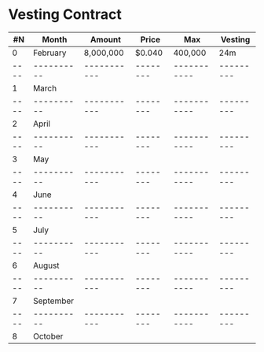 # Vesting Contract

 #N |   Month  |   Amount  |  Price |    Max    | Vesting | 
----|----------|-----------|--------|-----------|---------| 
 0  | February | 8,000,000 | $0.040 |  400,000  |   24m   | 
----|----------|-----------|--------|-----------|---------| 
 1  |   March  |           |        |           |         | 
----|----------|-----------|--------|-----------|---------| 
 2  |   April  |           |        |           |         | 
----|----------|-----------|--------|-----------|---------| 
 3  |    May   |           |        |           |         | 
----|----------|-----------|--------|-----------|---------| 
 4  |   June   |           |        |           |         | 
----|----------|-----------|--------|-----------|---------| 
 5  |   July   |           |        |           |         | 
----|----------|-----------|--------|-----------|---------| 
 6  |  August  |           |        |           |         | 
----|----------|-----------|--------|-----------|---------| 
 7  | September|           |        |           |         | 
----|----------|-----------|--------|-----------|---------| 
 8  |  October |           |        |           |         | 